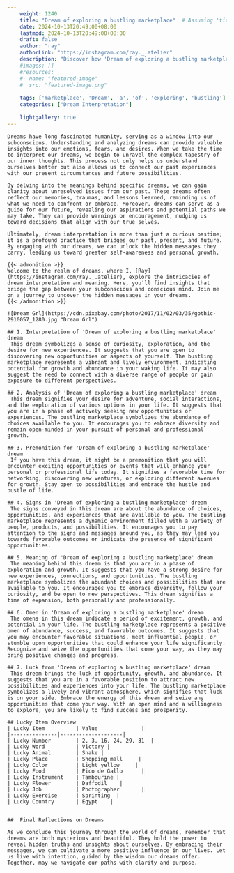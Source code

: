 ```yaml
---
    weight: 1240
    title: "Dream of exploring a bustling marketplace"  # Assuming 'title' column exists
    date: 2024-10-13T20:49:00+08:00
    lastmod: 2024-10-13T20:49:00+08:00
    draft: false
    author: "ray"
    authorLink: "https://instagram.com/ray._.atelier"
    description: "Discover how 'Dream of exploring a bustling marketplace' can interpret your future and uncover its significant meanings in your life."
    #images: []
    #resources:
    #- name: "featured-image"
    #  src: "featured-image.png"
    
    tags: ['marketplace', 'Dream', 'a', 'of', 'exploring', 'bustling']
    categories: ["Dream Interpretation"]
    
    lightgallery: true
---
```

    
    Dreams have long fascinated humanity, serving as a window into our subconscious. Understanding and analyzing dreams can provide valuable insights into our emotions, fears, and desires. When we take the time to interpret our dreams, we begin to unravel the complex tapestry of our inner thoughts. This process not only helps us understand ourselves better but also allows us to connect our past experiences with our present circumstances and future possibilities.
    
    By delving into the meanings behind specific dreams, we can gain clarity about unresolved issues from our past. These dreams often reflect our memories, traumas, and lessons learned, reminding us of what we need to confront or embrace. Moreover, dreams can serve as a guide for our future, revealing our aspirations and potential paths we may take. They can provide warnings or encouragement, nudging us toward decisions that align with our true selves.
    
    Ultimately, dream interpretation is more than just a curious pastime; it is a profound practice that bridges our past, present, and future. By engaging with our dreams, we can unlock the hidden messages they carry, leading us toward greater self-awareness and personal growth.
    
    {{< admonition >}}
    Welcome to the realm of dreams, where I, [Ray](https://instagram.com/ray._.atelier), explore the intricacies of dream interpretation and meaning. Here, you’ll find insights that bridge the gap between your subconscious and conscious mind. Join me on a journey to uncover the hidden messages in your dreams.
    {{< /admonition >}}
    
    ![Dream Grl](https://cdn.pixabay.com/photo/2017/11/02/03/35/gothic-2910057_1280.jpg "Dream Grl")
    
    ## 1. Interpretation of 'Dream of exploring a bustling marketplace' dream
     This dream symbolizes a sense of curiosity, exploration, and the desire for new experiences. It suggests that you are open to discovering new opportunities or aspects of yourself. The bustling marketplace represents a vibrant and lively environment, indicating potential for growth and abundance in your waking life. It may also suggest the need to connect with a diverse range of people or gain exposure to different perspectives.
    
    ## 2. Analysis of 'Dream of exploring a bustling marketplace' dream
     This dream signifies your desire for adventure, social interactions, and the exploration of various options in your life. It suggests that you are in a phase of actively seeking new opportunities or experiences. The bustling marketplace symbolizes the abundance of choices available to you. It encourages you to embrace diversity and remain open-minded in your pursuit of personal and professional growth.
    
    ## 3. Premonition for 'Dream of exploring a bustling marketplace' dream
     If you have this dream, it might be a premonition that you will encounter exciting opportunities or events that will enhance your personal or professional life today. It signifies a favorable time for networking, discovering new ventures, or exploring different avenues for growth. Stay open to possibilities and embrace the hustle and bustle of life.
    
    ## 4. Signs in 'Dream of exploring a bustling marketplace' dream
     The signs conveyed in this dream are about the abundance of choices, opportunities, and experiences that are available to you. The bustling marketplace represents a dynamic environment filled with a variety of people, products, and possibilities. It encourages you to pay attention to the signs and messages around you, as they may lead you towards favorable outcomes or indicate the presence of significant opportunities.
    
    ## 5. Meaning of 'Dream of exploring a bustling marketplace' dream
     The meaning behind this dream is that you are in a phase of exploration and growth. It suggests that you have a strong desire for new experiences, connections, and opportunities. The bustling marketplace symbolizes the abundant choices and possibilities that are available to you. It encourages you to embrace diversity, follow your curiosity, and be open to new perspectives. This dream signifies a time of expansion, both personally and professionally.
    
    ## 6. Omen in 'Dream of exploring a bustling marketplace' dream
     The omens in this dream indicate a period of excitement, growth, and potential in your life. The bustling marketplace represents a positive omen of abundance, success, and favorable outcomes. It suggests that you may encounter favorable situations, meet influential people, or stumble upon opportunities that could enhance your life significantly. Recognize and seize the opportunities that come your way, as they may bring positive changes and progress.
    
    ## 7. Luck from 'Dream of exploring a bustling marketplace' dream
     This dream brings the luck of opportunity, growth, and abundance. It suggests that you are in a favorable position to attract new possibilities and experiences into your life. The bustling marketplace symbolizes a lively and vibrant atmosphere, which signifies that luck is on your side. Embrace the energy of this dream and seize any opportunities that come your way. With an open mind and a willingness to explore, you are likely to find success and prosperity.
    
    ## Lucky Item Overview
    | Lucky Item          | Value              |
    |---------------|--------------------|
    | Lucky Number        | 2, 3, 16, 24, 29, 31  |
    | Lucky Word          | Victory |
    | Lucky Animal        | Snake |
    | Lucky Place         | Shopping mall     |
    | Lucky Color         | Light yellow     |
    | Lucky Food          | Pico de Gallo      |
    | Lucky Instrument    | Tambourine |
    | Lucky Flower        | Daffodil    |
    | Lucky Job           | Photographer       |
    | Lucky Exercise      | Sprinting  |
    | Lucky Country       | Egypt    |
    
    
    ##  Final Reflections on Dreams
    
    As we conclude this journey through the world of dreams, remember that dreams are both mysterious and beautiful. They hold the power to reveal hidden truths and insights about ourselves. By embracing their messages, we can cultivate a more positive influence in our lives. Let us live with intention, guided by the wisdom our dreams offer. Together, may we navigate our paths with clarity and purpose.
    